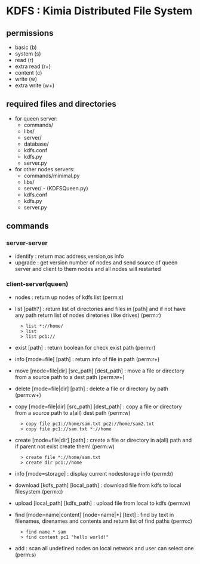 
# KDFS : Kimia Distributed File System



## permissions

- basic (b)
- system (s)
- read (r)
- extra read (r+)
- content (c)
- write (w)
- extra write (w+)

## required files and directories

- for queen server:
  - commands/
  - libs/
  - server/
  - database/
  - kdfs.conf
  - kdfs.py
  - server.py
- for other nodes servers:
  - commands/minimal.py
  - libs/
  - server/ - (KDFSQueen.py)
  - kdfs.conf
  - kdfs.py
  - server.py

## commands

### server-server

- identify : return mac address,version,os info
- upgrade : get version number of nodes and send source of queen server and client to them nodes and all nodes will restarted

### client-server(queen)

- nodes : return up nodes of kdfs list (perm:s)
  
- list [path?] : return list of directories and files in [path] and if not have any path return list of nodes diretories (like drives) (perm:r)
  
        > list *://home/
        > list
        > list pc1://

- exist [path] : return boolean for check exist path (perm:r)

- info [mode=file] [path] : return info of file in path (perm:r+)

- move [mode=file|dir] [src_path] [dest_path] : move a file or directory from a source path to a dest path (perm:w+)
  
- delete [mode=file|dir] [path] : delete a file or directory by path (perm:w+)
  
- copy [mode=file|dir] [src_path] [dest_path] : copy a file or directory from a source path to a(all) dest path (perm:w)

        > copy file pc1://home/sam.txt pc2://home/sam2.txt
        > copy file pc1://sam.txt *://home

- create [mode=file|dir] [path] : create a file or directory in a(all) path and if parent not exist create them! (perm:w)

        > create file *://home/sam.txt
        > create dir pc1://home
  
<!-- - pwd : display current path and node name (perm:b) -->
  
- info [mode=storage] : display current nodestorage info (perm:b)
  
- download [kdfs_path] [local_path] : download file from kdfs to local filesystem (perm:c)
  
- upload [local_path] [kdfs_path] : upload file from local to kdfs (perm:w)

- find [mode=name|content] [node=name|*] [text] : find by text in filenames, direnames and contents and return list of find paths (perm:c)
  
        > find name * sam
        > find content pc1 "hello world!"

- add : scan all undefined nodes on local network and user can select one (perm:s)


